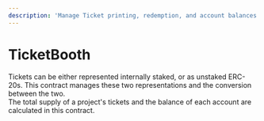 ```yaml
---
description: 'Manage Ticket printing, redemption, and account balances.'
---
```


# TicketBooth

Tickets can be either represented internally staked, or as unstaked ERC-20s. This contract manages these two representations and the conversion between the two.  
The total supply of a project's tickets and the balance of each account are calculated in this contract.



